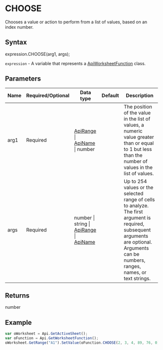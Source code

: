 # CHOOSE

Chooses a value or action to perform from a list of values, based on an index number.

## Syntax

expression.CHOOSE(arg1, args);

`expression` - A variable that represents a [ApiWorksheetFunction](../ApiWorksheetFunction.md) class.

## Parameters

| **Name** | **Required/Optional** | **Data type** | **Default** | **Description** |
| ------------- | ------------- | ------------- | ------------- | ------------- |
| arg1 | Required | [ApiRange](../../ApiRange/ApiRange.md) &#124; [ApiName](../../ApiName/ApiName.md) &#124; number |  | The position of the value in the list of values, a numeric value greater than or equal to 1 but less than the number of values in the list of values. |
| args | Required | number &#124; string &#124; [ApiRange](../../ApiRange/ApiRange.md) &#124; [ApiName](../../ApiName/ApiName.md) |  | Up to 254 values or the selected range of cells to analyze. The first argument is required, subsequent arguments are optional. Arguments can be numbers, ranges, names, or text strings. |

## Returns

number

## Example



```javascript
var oWorksheet = Api.GetActiveSheet();
var oFunction = Api.GetWorksheetFunction();
oWorksheet.GetRange("A1").SetValue(oFunction.CHOOSE(2, 3, 4, 89, 76, 0));
```
